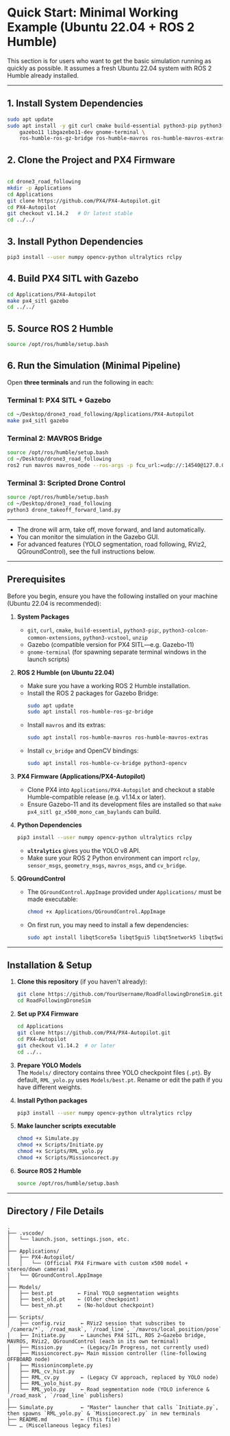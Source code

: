 # Quick Start: Minimal Working Example (Ubuntu 22.04 + ROS 2 Humble)

This section is for users who want to get the basic simulation running as quickly as possible. It assumes a fresh Ubuntu 22.04 system with ROS 2 Humble already installed.

---

## 1. Install System Dependencies

```bash
sudo apt update
sudo apt install -y git curl cmake build-essential python3-pip python3-colcon-common-extensions python3-vcstool unzip \
    gazebo11 libgazebo11-dev gnome-terminal \
    ros-humble-ros-gz-bridge ros-humble-mavros ros-humble-mavros-extras ros-humble-cv-bridge python3-opencv
```

## 2. Clone the Project and PX4 Firmware

```bash

cd drone3_road_following
mkdir -p Applications
cd Applications
git clone https://github.com/PX4/PX4-Autopilot.git
cd PX4-Autopilot
git checkout v1.14.2   # Or latest stable
cd ../../
```

## 3. Install Python Dependencies

```bash
pip3 install --user numpy opencv-python ultralytics rclpy
```

## 4. Build PX4 SITL with Gazebo

```bash
cd Applications/PX4-Autopilot
make px4_sitl gazebo
cd ../../
```

## 5. Source ROS 2 Humble

```bash
source /opt/ros/humble/setup.bash
```

## 6. Run the Simulation (Minimal Pipeline)

Open **three terminals** and run the following in each:

### Terminal 1: PX4 SITL + Gazebo
```bash
cd ~/Desktop/drone3_road_following/Applications/PX4-Autopilot
make px4_sitl gazebo
```

### Terminal 2: MAVROS Bridge
```bash
source /opt/ros/humble/setup.bash
cd ~/Desktop/drone3_road_following
ros2 run mavros mavros_node --ros-args -p fcu_url:=udp://:14540@127.0.0.1:14557
```

### Terminal 3: Scripted Drone Control
```bash
source /opt/ros/humble/setup.bash
cd ~/Desktop/drone3_road_following
python3 drone_takeoff_forward_land.py
```

---

- The drone will arm, take off, move forward, and land automatically.
- You can monitor the simulation in the Gazebo GUI.
- For advanced features (YOLO segmentation, road following, RViz2, QGroundControl), see the full instructions below.

---

## Prerequisites

Before you begin, ensure you have the following installed on your machine (Ubuntu 22.04 is recommended):

1. **System Packages**  
   - `git`, `curl`, `cmake`, `build-essential`, `python3-pip`:, `python3-colcon-common-extensions`, `python3-vcstool`, `unzip`  
   - Gazebo (compatible version for PX4 SITL—e.g. Gazebo-11)  
   - `gnome-terminal` (for spawning separate terminal windows in the launch scripts)  

2. **ROS 2 Humble (on Ubuntu 22.04)**  
   - Make sure you have a working ROS 2 Humble installation.  
   - Install the ROS 2 packages for Gazebo Bridge:  
     ```bash
     sudo apt update
     sudo apt install ros-humble-ros-gz-bridge
     ```  
   - Install `mavros` and its extras:  
     ```bash
     sudo apt install ros-humble-mavros ros-humble-mavros-extras
     ```  
   - Install `cv_bridge` and OpenCV bindings:  
     ```bash
     sudo apt install ros-humble-cv-bridge python3-opencv
     ```

3. **PX4 Firmware (Applications/PX4-Autopilot)**  
   - Clone PX4 into `Applications/PX4-Autopilot` and checkout a stable Humble-compatible release (e.g. v1.14.x or later).  
   - Ensure Gazebo-11 and its development files are installed so that `make px4_sitl gz_x500_mono_cam_baylands` can build.  

4. **Python Dependencies**  
   ```bash
   pip3 install --user numpy opencv-python ultralytics rclpy
   ```  
   - **`ultralytics`** gives you the YOLO v8 API.  
   - Make sure your ROS 2 Python environment can import `rclpy`, `sensor_msgs`, `geometry_msgs`, `mavros_msgs`, and `cv_bridge`.  

5. **QGroundControl**  
   - The `QGroundControl.AppImage` provided under `Applications/` must be made executable:  
     ```bash
     chmod +x Applications/QGroundControl.AppImage
     ```
   - On first run, you may need to install a few dependencies:  
     ```bash
     sudo apt install libqt5core5a libqt5gui5 libqt5network5 libqt5widgets5
     ```

---

## Installation & Setup

1. **Clone this repository** (if you haven't already):
   ```bash
   git clone https://github.com/YourUsername/RoadFollowingDroneSim.git
   cd RoadFollowingDroneSim
   ```

2. **Set up PX4 Firmware**  
   ```bash
   cd Applications
   git clone https://github.com/PX4/PX4-Autopilot.git
   cd PX4-Autopilot
   git checkout v1.14.2  # or later
   cd ../..
   ```

3. **Prepare YOLO Models**  
   The `Models/` directory contains three YOLO checkpoint files (`.pt`). By default, `RML_yolo.py` uses `Models/best.pt`. Rename or edit the path if you have different weights.

4. **Install Python packages**  
   ```bash
   pip3 install --user numpy opencv-python ultralytics rclpy
   ```

5. **Make launcher scripts executable**  
   ```bash
   chmod +x Simulate.py
   chmod +x Scripts/Initiate.py
   chmod +x Scripts/RML_yolo.py
   chmod +x Scripts/Missioncorect.py
   ```

6. **Source ROS 2 Humble**  
   ```bash
   source /opt/ros/humble/setup.bash
   ```

---

## Directory / File Details

```
.
├── .vscode/  
│   └── launch.json, settings.json, etc.  
│  
├── Applications/  
│   ├── PX4-Autopilot/  
│   │   └── (Official PX4 Firmware with custom x500 model + stereo/down cameras)  
│   └── QGroundControl.AppImage  
│  
├── Models/  
│   ├── best.pt        ← Final YOLO segmentation weights  
│   ├── best_old.pt    ← (Older checkpoint)  
│   └── best_nh.pt     ← (No-holdout checkpoint)  
│  
├── Scripts/  
│   ├── config.rviz     ← RViz2 session that subscribes to `/camera/*`, `/road_mask`, `/road_line`, `/mavros/local_position/pose`  
│   ├── Initiate.py     ← Launches PX4 SITL, ROS 2–Gazebo bridge, MAVROS, RViz2, QGroundControl (each in its own terminal)  
│   ├── Mission.py      ← (Legacy/In Progress, not currently used)  
│   ├── Missioncorect.py← Main mission controller (line-following OFFBOARD node)  
│   ├── Missionincomplete.py  
│   ├── RML_cv_hist.py  
│   ├── RML_cv.py       ← (Legacy CV approach, replaced by YOLO node)  
│   ├── RML_yolo_hist.py  
│   └── RML_yolo.py     ← Road segmentation node (YOLO inference & `/road_mask`, `/road_line` publishers)  
│  
├── Simulate.py         ← "Master" launcher that calls `Initiate.py`, then spawns `RML_yolo.py` & `Missioncorect.py` in new terminals   
├── README.md           ← (This file)  
└── … (Miscellaneous legacy files) 
```
